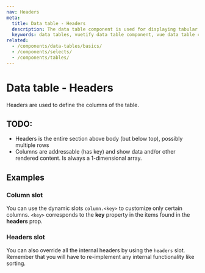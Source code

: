 ```yaml
---
nav: Headers
meta:
  title: Data table - Headers
  description: The data table component is used for displaying tabular data in a way that is easy for users to scan. It includes sorting, searching, pagination and selection.
  keywords: data tables, vuetify data table component, vue data table component
related:
  - /components/data-tables/basics/
  - /components/selects/
  - /components/tables/
---
```


# Data table - Headers

Headers are used to define the columns of the table.

<entry />

## TODO:

- Headers is the entire section above body (but below top), possibly multiple rows
- Columns are addressable (has key) and show data and/or other rendered content. Is always a 1-dimensional array.

## Examples

### Column slot

You can use the dynamic slots `column.<key>` to customize only certain columns. `<key>` corresponds to the **key** property in the items found in the **headers** prop.

<example file="v-data-table/slot-header" />

### Headers slot

You can also override all the internal headers by using the `headers` slot. Remember that you will have to re-implement any internal functionality like sorting.

<example file="v-data-table/slot-headers" />

